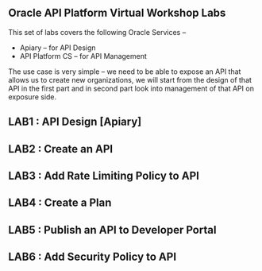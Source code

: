 ## Oracle API Platform Virtual Workshop Labs

This set of labs covers the following Oracle Services –
- Apiary – for API Design
- API Platform CS – for API Management


The use case is very simple – we need to be able to expose an API that allows us to create new organizations, we will start from the design of that API in the first part and in second part look into management of that API on exposure side.

## LAB1 : API Design [Apiary]

## LAB2 : Create an API

## LAB3 : Add Rate Limiting Policy to API

## LAB4 : Create a Plan

## LAB5 : Publish an API to Developer Portal

## LAB6 : Add Security Policy to API

